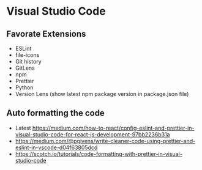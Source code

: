 # Visual Studio Code

## Favorate Extensions

- ESLint
- file-icons
- Git history
- GitLens
- npm
- Prettier
- Python
- Version Lens (show latest npm package version in package.json file)

## Auto formatting the code

- Latest <https://medium.com/how-to-react/config-eslint-and-prettier-in-visual-studio-code-for-react-js-development-97bb2236b31a>
- <https://medium.com/@pgivens/write-cleaner-code-using-prettier-and-eslint-in-vscode-d04f63805dcd>
- <https://scotch.io/tutorials/code-formatting-with-prettier-in-visual-studio-code>

